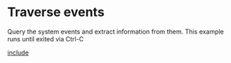 # Traverse events

Query the system events and extract information from them. This example runs until exited via Ctrl-C

[include](index.js)
